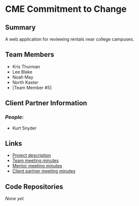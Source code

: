 # CME Commitment to Change

## **Summary**

A web application for reviewing rentals near college campuses.

## **Team Members**

- Kris Thurman
- Lee Blake
- Noah May
- North Kaster
- [Team Member #5]

## **Client Partner Information**

<!-- Hidden until we get more details from the client.
//### *Company:*
-WHATEVER COMPANY or CORRESPONDENCE 
-->

### *People:*
- Kurt Snyder

## **Links**

- [Project description](ProjectDescription.md)
- [Team meeting minutes](MeetingMinutes/Team)
- [Mentor meeting minutes](MeetingMinutes/Mentor)
- [Client partner meeting minutes](MeetingMinutes/ClientPartner)

## **Code Repositories**

*None yet.*

<!-- This will be a bulleted list of links, like the Link section. -->

